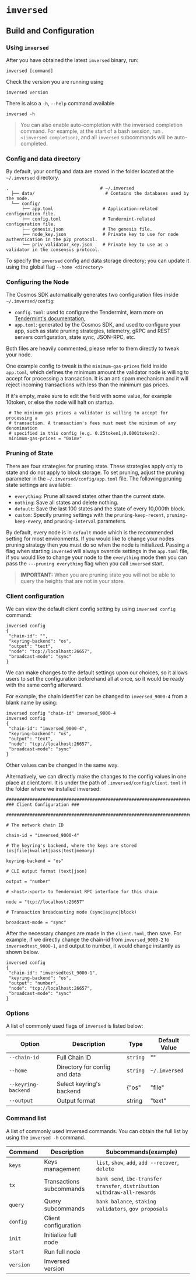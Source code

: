# `imversed`

## Build and Configuration

### Using `imversed`
After you have obtained the latest `imversed` binary, run:

```text
imversed [command]
```

Check the version you are running using

```text
imversed version
```

There is also a `-h`, `--help` command available

```text
imversed -h
```
> You can also enable auto-completion with the imversed completion command. For example, at the start of a bash session, run . `<(imversed completion)`, and all `imversed` subcommands will be auto-completed.

### Config and data directory
By default, your config and data are stored in the folder located at the `~/.imversed` directory.

```text
.                                   # ~/.imversed
  ├── data/                           # Contains the databases used by the node.
  └── config/
      ├── app.toml                   # Application-related configuration file.
      ├── config.toml                # Tendermint-related configuration file.
      ├── genesis.json               # The genesis file.
      ├── node_key.json              # Private key to use for node authentication in the p2p protocol.
      └── priv_validator_key.json    # Private key to use as a validator in the consensus protocol.
```

To specify the `imversed` config and data storage directory; you can update it using the global flag `--home <directory>`

### Configuring the Node
The Cosmos SDK automatically generates two configuration files inside `~/.imversed/config`:

* `config.toml`: used to configure the Tendermint, learn more on [Tendermint's documentation](https://docs.tendermint.com/master/nodes/configuration.html),
* `app.toml`: generated by the Cosmos SDK, and used to configure your app, such as state pruning strategies, telemetry, gRPC and REST servers configuration, state sync, JSON-RPC, etc.

Both files are heavily commented, please refer to them directly to tweak your node.

One example config to tweak is the `minimum-gas-prices` field inside `app.toml`, which defines the minimum amount the validator node is willing to accept for processing a transaction. It is an anti spam mechanism and it will reject incoming transactions with less than the minimum gas prices.

If it's empty, make sure to edit the field with some value, for example 10token, or else the node will halt on startup.

```text
 # The minimum gas prices a validator is willing to accept for processing a
 # transaction. A transaction's fees must meet the minimum of any denomination
 # specified in this config (e.g. 0.25token1;0.0001token2).
 minimum-gas-prices = "0aimv"
```

### Pruning of State

There are four strategies for pruning state. These strategies apply only to state and do not apply to block storage. To set pruning, adjust the pruning parameter in the `~/.imversed/config/app.toml` file. The following pruning state settings are available:
* `everything`: Prune all saved states other than the current state.
* `nothing`: Save all states and delete nothing.
* `default`: Save the last 100 states and the state of every 10,000th block.
* `custom`: Specify pruning settings with the `pruning-keep-recent`, `pruning-keep-every`, and `pruning-interval` parameters.

By default, every node is in `default` mode which is the recommended setting for most environments. If you would like to change your nodes pruning strategy then you must do so when the node is initialized. Passing a flag when starting `imversed` will always override settings in the `app.toml` file, if you would like to change your node to the `everything` mode then you can pass the `---pruning everything` flag when you call `imversed` start.

> **IMPORTANT:** When you are pruning state you will not be able to query the heights that are not in your store.

### Client configuration
We can view the default client config setting by using `imversed config` command:

```text
imversed config
{
 "chain-id": "",
 "keyring-backend": "os",
 "output": "text",
 "node": "tcp://localhost:26657",
 "broadcast-mode": "sync"
}
```
We can make changes to the default settings upon our choices, so it allows users to set the configuration beforehand all at once, so it would be ready with the same config afterward.

For example, the chain identifier can be changed to `imversed_9000-4` from a blank name by using:

```text
imversed config "chain-id" imversed_9000-4
imversed config
{
 "chain-id": "imversed_9000-4",
 "keyring-backend": "os",
 "output": "text",
 "node": "tcp://localhost:26657",
 "broadcast-mode": "sync"
}
```

Other values can be changed in the same way.

Alternatively, we can directly make the changes to the config values in one place at client.toml. It is under the path of `.imversed/config/client.toml` in the folder where we installed imversed:

```text
############################################################################
### Client Configuration ###

############################################################################

# The network chain ID

chain-id = "imversed_9000-4"

# The keyring's backend, where the keys are stored (os|file|kwallet|pass|test|memory)

keyring-backend = "os"

# CLI output format (text|json)

output = "number"

# <host>:<port> to Tendermint RPC interface for this chain

node = "tcp://localhost:26657"

# Transaction broadcasting mode (sync|async|block)

broadcast-mode = "sync"
```

After the necessary changes are made in the `client.toml`, then save. For example, if we directly change the chain-id from `imversed_9000-2` to `imversedtest_9000-1`, and output to number, it would change instantly as shown below.

```text
imversed config
{
 "chain-id": "imversedtest_9000-1",
 "keyring-backend": "os",
 "output": "number",
 "node": "tcp://localhost:26657",
 "broadcast-mode": "sync"
}
```

### Options
A list of commonly used flags of `imversed` is listed below:

| Option | Description | Type | Default Value |
|--- | --- | --- | --- |
| `--chain-id` | Full Chain ID | `string` | "" |
| `--home` | Directory for config and data | `string` | `~/.imversed` | 
| `--keyring-backend` | Select keyring's backend | {"os"|"file"|"kwallet"|"pass"|"test"|"memory"} | "os" |
| `--output` | Output format | string | "text" |

### Command list
A list of commonly used imversed commands. You can obtain the full list by using the `imversed -h` command.

| Command | Description | Subcommands(example) |
| --- | --- | --- |
| `keys` | Keys management | `list`, `show`, `add`, `add --recover`, `delete` |
| `tx` | Transactions subcommands | `bank send`, `ibc-transfer transfer`, `distribution withdraw-all-rewards` |
| `query` | Query subcommands | `bank balance`, `staking validators`, `gov proposals` |
| `config` | Client configuration |  |
| `init` | Initialize full node |  |
| `start` | Run full node |  |	
| `version` | Imversed version |  |
